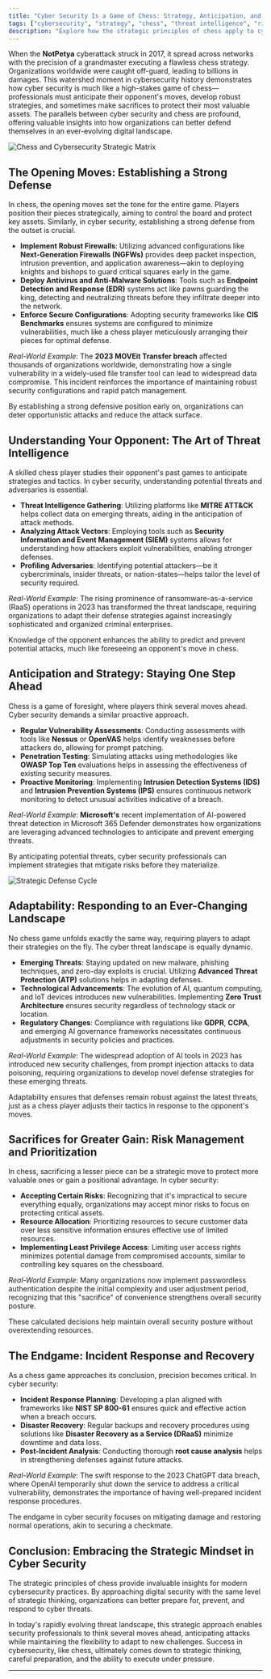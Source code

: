 ```yaml
---
title: "Cyber Security Is a Game of Chess: Strategy, Anticipation, and the Battle of Wits"
tags: ["cybersecurity", "strategy", "chess", "threat intelligence", "risk management", "incident response", "security", "network security", "information security", "data protection"]
description: "Explore how the strategic principles of chess apply to cyber security. Learn how anticipation, adaptability, and strategic thinking can help organizations stay ahead in the digital security landscape."
---
```


When the **NotPetya** cyberattack struck in 2017, it spread across networks with the precision of a grandmaster executing a flawless chess strategy. Organizations worldwide were caught off-guard, leading to billions in damages. This watershed moment in cybersecurity history demonstrates how cyber security is much like a high-stakes game of chess—professionals must anticipate their opponent's moves, develop robust strategies, and sometimes make sacrifices to protect their most valuable assets. The parallels between cyber security and chess are profound, offering valuable insights into how organizations can better defend themselves in an ever-evolving digital landscape.

![Chess and Cybersecurity Strategic Matrix](https://github.com/user-attachments/assets/6b244ce1-1c30-410a-ad4c-640405eb7dec)

## The Opening Moves: Establishing a Strong Defense

In chess, the opening moves set the tone for the entire game. Players position their pieces strategically, aiming to control the board and protect key assets. Similarly, in cyber security, establishing a strong defense from the outset is crucial.

- **Implement Robust Firewalls**: Utilizing advanced configurations like **Next-Generation Firewalls (NGFWs)** provides deep packet inspection, intrusion prevention, and application awareness—akin to deploying knights and bishops to guard critical squares early in the game.
- **Deploy Antivirus and Anti-Malware Solutions**: Tools such as **Endpoint Detection and Response (EDR)** systems act like pawns guarding the king, detecting and neutralizing threats before they infiltrate deeper into the network.
- **Enforce Secure Configurations**: Adopting security frameworks like **CIS Benchmarks** ensures systems are configured to minimize vulnerabilities, much like a chess player meticulously arranging their pieces for optimal defense.

*Real-World Example*: The **2023 MOVEit Transfer breach** affected thousands of organizations worldwide, demonstrating how a single vulnerability in a widely-used file transfer tool can lead to widespread data compromise. This incident reinforces the importance of maintaining robust security configurations and rapid patch management.

By establishing a strong defensive position early on, organizations can deter opportunistic attacks and reduce the attack surface.

## Understanding Your Opponent: The Art of Threat Intelligence

A skilled chess player studies their opponent's past games to anticipate strategies and tactics. In cyber security, understanding potential threats and adversaries is essential.

- **Threat Intelligence Gathering**: Utilizing platforms like **MITRE ATT&CK** helps collect data on emerging threats, aiding in the anticipation of attack methods.
- **Analyzing Attack Vectors**: Employing tools such as **Security Information and Event Management (SIEM)** systems allows for understanding how attackers exploit vulnerabilities, enabling stronger defenses.
- **Profiling Adversaries**: Identifying potential attackers—be it cybercriminals, insider threats, or nation-states—helps tailor the level of security required.

*Real-World Example*: The rising prominence of ransomware-as-a-service (RaaS) operations in 2023 has transformed the threat landscape, requiring organizations to adapt their defense strategies against increasingly sophisticated and organized criminal enterprises.

Knowledge of the opponent enhances the ability to predict and prevent potential attacks, much like foreseeing an opponent's move in chess.

## Anticipation and Strategy: Staying One Step Ahead

Chess is a game of foresight, where players think several moves ahead. Cyber security demands a similar proactive approach.

- **Regular Vulnerability Assessments**: Conducting assessments with tools like **Nessus** or **OpenVAS** helps identify weaknesses before attackers do, allowing for prompt patching.
- **Penetration Testing**: Simulating attacks using methodologies like **OWASP Top Ten** evaluations helps in assessing the effectiveness of existing security measures.
- **Proactive Monitoring**: Implementing **Intrusion Detection Systems (IDS)** and **Intrusion Prevention Systems (IPS)** ensures continuous network monitoring to detect unusual activities indicative of a breach.

*Real-World Example*: **Microsoft's** recent implementation of AI-powered threat detection in Microsoft 365 Defender demonstrates how organizations are leveraging advanced technologies to anticipate and prevent emerging threats.

By anticipating potential threats, cyber security professionals can implement strategies that mitigate risks before they materialize.

![Strategic Defense Cycle](https://github.com/user-attachments/assets/bc4de073-634a-41a4-8f68-3bd1c5182a57)

## Adaptability: Responding to an Ever-Changing Landscape

No chess game unfolds exactly the same way, requiring players to adapt their strategies on the fly. The cyber threat landscape is equally dynamic.

- **Emerging Threats**: Staying updated on new malware, phishing techniques, and zero-day exploits is crucial. Utilizing **Advanced Threat Protection (ATP)** solutions helps in adapting defenses.
- **Technological Advancements**: The evolution of AI, quantum computing, and IoT devices introduces new vulnerabilities. Implementing **Zero Trust Architecture** ensures security regardless of technology stack or location.
- **Regulatory Changes**: Compliance with regulations like **GDPR**, **CCPA**, and emerging AI governance frameworks necessitates continuous adjustments in security policies and practices.

*Real-World Example*: The widespread adoption of AI tools in 2023 has introduced new security challenges, from prompt injection attacks to data poisoning, requiring organizations to develop novel defense strategies for these emerging threats.

Adaptability ensures that defenses remain robust against the latest threats, just as a chess player adjusts their tactics in response to the opponent's moves.

## Sacrifices for Greater Gain: Risk Management and Prioritization

In chess, sacrificing a lesser piece can be a strategic move to protect more valuable ones or gain a positional advantage. In cyber security:

- **Accepting Certain Risks**: Recognizing that it's impractical to secure everything equally, organizations may accept minor risks to focus on protecting critical assets.
- **Resource Allocation**: Prioritizing resources to secure customer data over less sensitive information ensures effective use of limited resources.
- **Implementing Least Privilege Access**: Limiting user access rights minimizes potential damage from compromised accounts, similar to controlling key squares on the chessboard.

*Real-World Example*: Many organizations now implement passwordless authentication despite the initial complexity and user adjustment period, recognizing that this "sacrifice" of convenience strengthens overall security posture.

These calculated decisions help maintain overall security posture without overextending resources.

## The Endgame: Incident Response and Recovery

As a chess game approaches its conclusion, precision becomes critical. In cyber security:

- **Incident Response Planning**: Developing a plan aligned with frameworks like **NIST SP 800-61** ensures quick and effective action when a breach occurs.
- **Disaster Recovery**: Regular backups and recovery procedures using solutions like **Disaster Recovery as a Service (DRaaS)** minimize downtime and data loss.
- **Post-Incident Analysis**: Conducting thorough **root cause analysis** helps in strengthening defenses against future attacks.

*Real-World Example*: The swift response to the 2023 ChatGPT data breach, where OpenAI temporarily shut down the service to address a critical vulnerability, demonstrates the importance of having well-prepared incident response procedures.

The endgame in cyber security focuses on mitigating damage and restoring normal operations, akin to securing a checkmate.

## Conclusion: Embracing the Strategic Mindset in Cyber Security

The strategic principles of chess provide invaluable insights for modern cybersecurity practices. By approaching digital security with the same level of strategic thinking, organizations can better prepare for, prevent, and respond to cyber threats.

In today's rapidly evolving threat landscape, this strategic approach enables security professionals to think several moves ahead, anticipating attacks while maintaining the flexibility to adapt to new challenges. Success in cybersecurity, like chess, ultimately comes down to strategic thinking, careful preparation, and the ability to execute under pressure.

---
